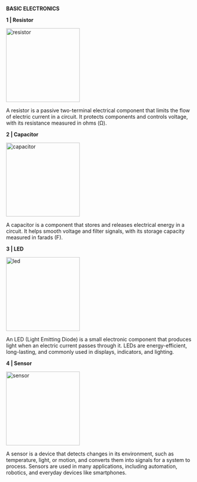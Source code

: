 **BASIC ELECTRONICS**

**1 | Resistor**

<img src="https://cdn-icons-png.flaticon.com/128/1482/1482822.png" alt="resistor" width="200" height="200">

A resistor is a passive two-terminal electrical component that limits the flow of electric current in a circuit. It protects components and controls voltage, with its resistance measured in ohms (Ω).

**2 | Capacitor**

<img src="https://cdn-icons-png.flaticon.com/128/2479/2479538.png" alt="capacitor" width="200" height="200">

A capacitor is a component that stores and releases electrical energy in a circuit. It helps smooth voltage and filter signals, with its storage capacity measured in farads (F).

**3 | LED**

<img src="https://cdn-icons-png.flaticon.com/128/2338/2338767.png" alt="led" width="200" height="200">

An LED (Light Emitting Diode) is a small electronic component that produces light when an electric current passes through it. LEDs are energy-efficient, long-lasting, and commonly used in displays, indicators, and lighting.

**4 | Sensor**

<img src="https://cdn-icons-png.flaticon.com/128/2803/2803636.png" alt="sensor" width="200" height="200">

A sensor is a device that detects changes in its environment, such as temperature, light, or motion, and converts them into signals for a system to process. Sensors are used in many applications, including automation, robotics, and everyday devices like smartphones.
